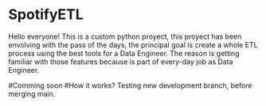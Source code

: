 # SpotifyETL

Hello everyone!
This is a custom python proyect, this proyect has been envolving with the pass of the days, the principal goal is create a whole ETL process using the best tools for a Data Engineer. The reason is getting familiar with those features because is part of every-day job as Data Engineer.

#Comming soon
#How it works?
Testing new development branch, before merging main.